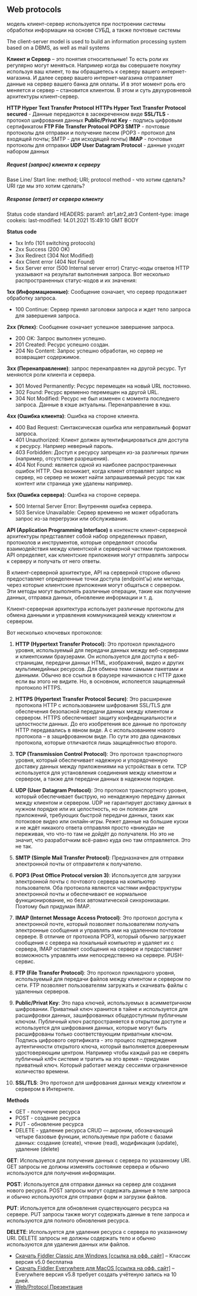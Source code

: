 ## Web protocols

модель клиент-сервер используется при построении системы обработки информации на основе СУБД, а также почтовые системы

The client-server model is used to build an information processing system based on a DBMS, as well as mail systems

**Клиент и Сервер** – это понятия относительные! То есть роли их регулярно могут меняться. Например когда вы совершаете покупку используя ваш клиент, то вы обращаетесь к серверу вашего интернет-магазина. И далее сервер вашего интернет-магазина отправляет данные на сервер вашего банка для оплаты. И в этот момент роль его меняется и сервер – становится клиентом.  В этом и суть двухуровневой архитектуры клиент-сервер. 

**HTTP Hyper Text Transfer Protocol**
**HTTPs Hyper Text Transfer Protocol secured** - Данные передаются в засекреченном виде
**SSL/TLS** - протокол шифрования данных
**Public/Privat Key** - подпись цифровым сертификатом
**FTP File Transfer Protocol**
**POP3 SMTP** - почтовые протоколы для отправки и получение писем (POP3 - протокол для входящей почты; SMTP - для исходящей почты)
**IMAP** - почтовые протоколы для отправки
**UDP User Datagram Protocol** - данные уходят набором данных


##### Request (запрос) клиента к серверу

Base Line/ Start line: method; URI; protocol
method - что хотим сделать?
URI где мы это хотим сделать?

##### Response (ответ) от сервера клиенту

Status code standard
HEADERS: param1: atr1,atr2,atr3 Content-type: image cookeis: last-modified: 14.01.2021 15:49:10 GMT
BODY

**Status code**


- 1хх Info (101 switching protocols)
- 2хх Success (200 OK)
- 3хх Redirect (304 Not Modified)
- 4хх Client error (404 Not Found)
- 5хх Server error (500 Internal server error)
Статус-коды ответов HTTP указывают на результат выполнения запроса. Вот несколько распространенных статус-кодов и их значения:

**1xx (Информационные)**: Сообщение означает, что сервер продолжает обработку запроса.
- 100 Continue: Сервер принял заголовки запроса и ждет тело запроса для завершения запроса.

**2xx (Успех)**: Сообщение означает успешное завершение запроса.
- 200 OK: Запрос выполнен успешно.
- 201 Created: Ресурс успешно создан.
- 204 No Content: Запрос успешно обработан, но сервер не возвращает содержимое.

**3xx (Перенаправление)**: запрос перенаправлен на другой ресурс. Тут меняются роли клиента и сервера.
- 301 Moved Permanently: Ресурс перемещен на новый URL постоянно.
- 302 Found: Ресурс временно перемещен на другой URL.
- 304 Not Modified: Ресурс не был изменен с момента последнего запроса. Данные в кэше актуальны. Перенаправление в кэш.

**4xx (Ошибка клиента)**: Ошибка на стороне клиента. 
- 400 Bad Request: Синтаксическая ошибка или неправильный формат запроса.
- 401 Unauthorized: Клиент должен аутентифицироваться для доступа к ресурсу. Напрмер неверный пароль.
- 403 Forbidden: Доступ к ресурсу запрещен из-за различных причин (например, отсутствие разрешения).
- 404 Not Found: является одной из наиболее распространенных ошибок HTTP. Она возникает, когда клиент отправляет запрос на сервер, но сервер не может найти запрашиваемый ресурс так как контент или страница уже удалены например.

**5xx (Ошибка сервера)**: Ошибка на стороне сервера.
- 500 Internal Server Error: Внутренняя ошибка сервера.
- 503 Service Unavailable: Сервер временно не может обработать запрос из-за перегрузки или обслуживания.


**API (Application Programming Interface)** в контексте клиент-серверной архитектуры представляет собой набор определенных правил, протоколов и инструментов, которые определяют способы взаимодействия между клиентской и серверной частями приложения. API определяет, как клиентские приложения могут отправлять запросы к серверу и получать от него ответы.

В клиент-серверной архитектуре, API на серверной стороне обычно предоставляет определенные точки доступа (endpoint'ы) или методы, через которые клиентские приложения могут общаться с сервером. Эти методы могут выполнять различные операции, такие как получение данных, отправка данных, обновление информации и т. д.

Клиент-серверная архитектура использует различные протоколы для обмена данными и управления коммуникацией между клиентом и сервером. 

Вот несколько ключевых протоколов:

1.	**HTTP (Hypertext Transfer Protocol)**: Это протокол прикладного уровня, используемый для передачи данных между веб-серверами и клиентскими браузерами. Он используется для доступа к веб-страницам, передачи данных HTML, изображений, видео и других мультимедийных ресурсов. Для обмена теми самыми пакетами и данными. Обычно все ссылки в браузере начинаются с HTTP даже если вы этого не видите.  Но, в основном, исполеется защищенный протоколо HTTPS.

2. **HTTPS (Hypertext Transfer Protocol Secure)**: Это расширение протокола HTTP с использованием шифрования SSL/TLS для обеспечения безопасной передачи данных между клиентом и сервером. HTTPS обеспечивает защиту конфиденциальности и целостности данных. До его изобретения все данные по протоколу HTTP передавались в явном виде. А с использованием нового протокола – в защифрованном виде. 
По сути это два одинаковых протокола, которые отличаются лишь защищённостью второго.

3.	**TCP (Transmission Control Protocol)**: Это протокол транспортного уровня, который обеспечивает надежную и упорядоченную доставку данных между приложениями на устройствах в сети. TCP используется для установления соединения между клиентом и сервером, а также для передачи данных в надежном порядке.

4. **UDP (User Datagram Protocol)**: Это протокол транспортного уровня, который обеспечивает быструю, но ненадежную передачу данных между клиентом и сервером. UDP не гарантирует доставку данных в нужном порядке или их целостность, но он полезен для приложений, требующих быстрой передачи данных, таких как потоковое видео или онлайн-игры. Режет данные на большие куски и не ждёт никакого ответа отправляя просто «вникуда» не переживая, что что-то там не дойдёт до получателя. Но это не значит, что разработчким всё-равно куда оно там отправляется. Это не так.

5. **SMTP (Simple Mail Transfer Protocol)**: Предназначен для отправки электронной почты от отправителя к получателю.

6. **POP3 (Post Office Protocol version 3)**: Используется для загрузки электронной почты с почтового сервера на компьютер пользователя.
Оба протокола являются частями инфраструктуры электронной почты и обеспечивают ее нормальное функционирование, но безх автоматической синхронизации. Поэтому был придуман IMAP.
	
7. **IMAP (Internet Message Access Protocol)**: Это протокол доступа к электронной почте, который позволяет пользователям получать электронные сообщения и управлять ими на удаленном почтовом сервере. В отличие от протокола POP3, который обычно загружает сообщения с сервера на локальный компьютер и удаляет их с сервера, IMAP оставляет сообщения на сервере и предоставляет возможность управлять ими непосредственно на сервере. PUSH-сервис.
	
8. **FTP (File Transfer Protocol)**: Это протокол прикладного уровня, используемый для передачи файлов между клиентом и сервером по сети. FTP позволяет пользователям загружать и скачивать файлы с удаленных серверов.
	
9. **Public/Privat Key**: Это пара ключей, используемых в асимметричном шифровании. Приватный ключ хранится в тайне и используется для расшифровки данных, зашифрованных общедоступным публичным ключом. Публичный ключ распространяется в открытом доступе и используется для шифрования данных, которые могут быть расшифрованы только соответствующим приватным ключом. Подпись цифрового сертификата - это процесс подтверждения аутентичности открытого ключа, который выполняется доверенным удостоверяющим центром. Например чтобы каждый раз не сверять публичный клбч системе и тратить на это время – придуман приватный ключ. Который работает между сессиями ограниченное количество времени.

10. **SSL/TLS**: Это протокол для шифрования данных между клиентом и сервером в Интернете. 

**Methods**

- GET - получение ресурса
- POST - создание ресурса
- PUT - обновление ресурса
- DELETE - удаление ресурса
CRUD — акроним, обозначающий четыре базовые функции, используемые при работе с базами данных: создание (create), чтение (read), модификация (update), удаление (delete)

**GET**: Используется для получения данных с сервера по указанному URI. GET запросы не должны изменять состояние сервера и обычно используются для получения информации.

**POST**: Используется для отправки данных на сервер для создания нового ресурса. POST запросы могут содержать данные в теле запроса и обычно используются для отправки форм и загрузки файлов.

**PUT**: Используется для обновления существующего ресурса на сервере. PUT запросы также могут содержать данные в теле запроса и используются для полного обновления ресурса.

**DELETE**: Используется для удаления ресурса с сервера по указанному URI. DELETE запросы не должны содержать тело и обычно используются для удаления данных или файлов.

- [Скачать Fiddler Classic для Windows [ссылка на офф. сайт]](https://www.telerik.com/download/fiddler/fiddler4) – Классик версия v5.0 бесплатна
- [Скачать Fiddler Everywhere для MacOS [ссылка на офф. сайт]](https://www.telerik.com/download/fiddler) – Everywhere версия v5.8 требует создать учётеную запись на 10 дней.
- [Web/Protocol Презентация](https://docs.google.com/presentation/d/1rWmGrN9HM-oam9BbYRaSiWTYcYh0O0lO/edit?usp=share_link&ouid=116447005932578256378&rtpof=true&sd=true)

